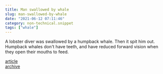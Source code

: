 ```yaml
---
title: Man swallowed by whale
slug: man-swallowed-by-whale
date: "2021-06-12 07:11:46"
category: non-technical.snippet
tags: ["whale"]
---
```


A lobster diver was swallowed by a humpback whale. Then it spit him out.
Humpback whales don't have teeth, and have reduced forward vision when they open
their mouths to feed.

[article](https://eu.capecodtimes.com/story/news/2021/06/11/humpback-whale-catches-michael-packard-lobster-driver-mouth-proviencetown-cape-cod/7653838002/)  
[archive](https://web.archive.org/web/20210612050639/https://www.capecodtimes.com/story/news/2021/06/11/humpback-whale-catches-michael-packard-lobster-driver-mouth-proviencetown-cape-cod/7653838002/)
